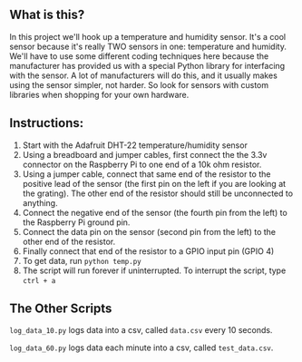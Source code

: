 ## What is this?

In this project we'll hook up a temperature and humidity sensor. It's a cool sensor because it's really TWO sensors in one: temperature and humidity. We'll have to use some different coding techniques here because the manufacturer has provided us with a special Python library for interfacing with the sensor. A lot of manufacturers will do this, and it usually makes using the sensor simpler, not harder. So look for sensors with custom libraries when shopping for your own hardware.

## Instructions:
1. Start with the Adafruit DHT-22 temperature/humidity sensor
2. Using a breadboard and jumper cables, first connect the the 3.3v connector on the Raspberry Pi to one end of a 10k ohm resistor.
3. Using a jumper cable, connect that same end of the resistor to the positive lead of the sensor (the first pin on the left if you are looking at the grating). The other end of the resistor should still be unconnected to anything.
4. Connect the negative end of the sensor (the fourth pin from the left)  to the Raspberry Pi ground pin.
5. Connect the data pin on the sensor (second pin from the left) to the other end of the resistor.
6. Finally connect that end of the resistor to a GPIO input pin (GPIO 4)
7. To get data, run `python temp.py`
8. The script will run forever if uninterrupted. To interrupt the script, type `ctrl + a`

## The Other Scripts 
`log_data_10.py` logs data into a csv, called `data.csv` every 10 seconds.

`log_data_60.py` logs data each minute into a csv, called `test_data.csv`.
